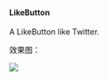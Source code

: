 #### LikeButton

A LikeButton like Twitter.

效果图：

![](https://gitee.com/yumi0629/ImageAsset/raw/master/like_button/like_button.gif)